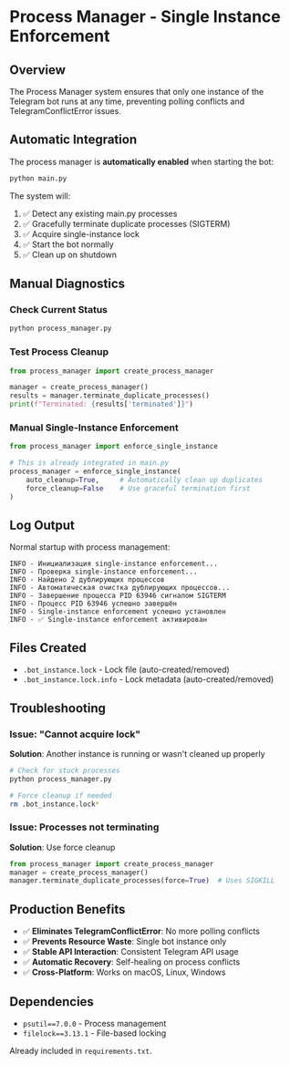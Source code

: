 # Process Manager - Single Instance Enforcement

## Overview

The Process Manager system ensures that only one instance of the Telegram bot runs at any time, preventing polling conflicts and TelegramConflictError issues.

## Automatic Integration

The process manager is **automatically enabled** when starting the bot:

```bash
python main.py
```

The system will:
1. ✅ Detect any existing main.py processes  
2. ✅ Gracefully terminate duplicate processes (SIGTERM)
3. ✅ Acquire single-instance lock
4. ✅ Start the bot normally
5. ✅ Clean up on shutdown

## Manual Diagnostics

### Check Current Status
```bash
python process_manager.py
```

### Test Process Cleanup
```python
from process_manager import create_process_manager

manager = create_process_manager()
results = manager.terminate_duplicate_processes()
print(f"Terminated: {results['terminated']}")
```

### Manual Single-Instance Enforcement
```python
from process_manager import enforce_single_instance

# This is already integrated in main.py
process_manager = enforce_single_instance(
    auto_cleanup=True,     # Automatically clean up duplicates
    force_cleanup=False    # Use graceful termination first
)
```

## Log Output

Normal startup with process management:
```
INFO - Инициализация single-instance enforcement...
INFO - Проверка single-instance enforcement...
INFO - Найдено 2 дублирующих процессов
INFO - Автоматическая очистка дублирующих процессов...
INFO - Завершение процесса PID 63946 сигналом SIGTERM
INFO - Процесс PID 63946 успешно завершён
INFO - Single-instance enforcement успешно установлен
INFO - ✅ Single-instance enforcement активирован
```

## Files Created

- `.bot_instance.lock` - Lock file (auto-created/removed)
- `.bot_instance.lock.info` - Lock metadata (auto-created/removed)

## Troubleshooting

### Issue: "Cannot acquire lock"
**Solution**: Another instance is running or wasn't cleaned up properly
```bash
# Check for stuck processes
python process_manager.py

# Force cleanup if needed
rm .bot_instance.lock*
```

### Issue: Processes not terminating
**Solution**: Use force cleanup
```python
from process_manager import create_process_manager
manager = create_process_manager()
manager.terminate_duplicate_processes(force=True)  # Uses SIGKILL
```

## Production Benefits

- ✅ **Eliminates TelegramConflictError**: No more polling conflicts
- ✅ **Prevents Resource Waste**: Single bot instance only  
- ✅ **Stable API Interaction**: Consistent Telegram API usage
- ✅ **Automatic Recovery**: Self-healing on process conflicts
- ✅ **Cross-Platform**: Works on macOS, Linux, Windows

## Dependencies

- `psutil==7.0.0` - Process management
- `filelock==3.13.1` - File-based locking

Already included in `requirements.txt`. 